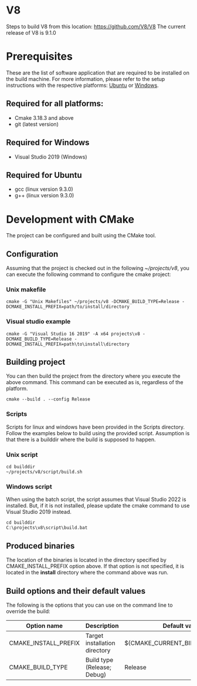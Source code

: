 # V8

Steps to build V8 from this location: https://github.com/V8/V8
The current release of V8 is 9.1.0

# Prerequisites
These are the list of software application that are required to be installed on the build machine. For more information, please refer to the setup instructions with the respective platforms: [Ubuntu](docs/ubuntu-setup.md) or [Windows](docs/windows-setup.md).

## Required for all platforms:
* Cmake 3.18.3 and above
* git (latest version)

## Required for Windows
* Visual Studio 2019 (Windows)

## Required for Ubuntu
* gcc (linux version 9.3.0)
* g++ (linux version 9.3.0)

# Development with CMake
The project can be configured and built using the CMake tool.

## Configuration
Assuming that the project is checked out in the following *~/projects/v8*, you can execute the following command to configure the cmake project:

### Unix makefile
```shell
cmake -G "Unix Makefiles" ~/projects/v8 -DCMAKE_BUILD_TYPE=Release -DCMAKE_INSTALL_PREFIX=path/to/install/directory
```

### Visual studio example
```batch
cmake -G "Visual Studio 16 2019" -A x64 projects\v8 -DCMAKE_BUILD_TYPE=Release -DCMAKE_INSTALL_PREFIX=path\to\install\directory
```

## Building project
You can then build the project from the directory where you execute the above command. This command can be executed as is, regardless of the platform.

```shell
cmake --build . --config Release
```

### Scripts
Scripts for linux and windows have been provided in the Scripts directory. Follow the examples below to build using the provided script. Assumption is that there is a builddir where the build is supposed to happen.

### Unix script
```shell
cd builddir
~/projects/v8/script/build.sh
```

### Windows script
When using the batch script, the script assumes that Visual Studio 2022 is installed. But, if it is not installed, please update the cmake command to use Visual Studio 2019 instead.
```batch
cd builddir
C:\projects\v8\script\build.bat
```

## Produced binaries
The location of the binaries is located in the directory specified by CMAKE_INSTALL_PREFIX option above. If that option is not specified, it is located in the **install** directory where the command above was run.

## Build options and their default values
The following is the options that you can use on the command line to override the build:

Option name | Description | Default value | Command line override example
-- | - | - | -
CMAKE_INSTALL_PREFIX | Target installation directory | ${CMAKE_CURRENT_BINARY_DIR}/install | -DCMAKE_INSTALL_PREFIX=~/projects/output
CMAKE_BUILD_TYPE | Build type (Release; Debug) | Release | -DCMAKE_BUILD_TYPE=Debug
